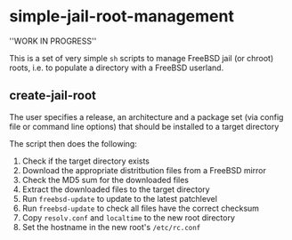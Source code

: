 # simple-jail-root-management

''WORK IN PROGRESS''

This is a set of very simple `sh` scripts to manage FreeBSD jail (or chroot)
roots, i.e. to populate a directory with a FreeBSD userland.

## create-jail-root

The user specifies a release, an architecture and a package set (via config file
or command line options)  that should be installed to a target directory

The script then does the following:
 1. Check if the target directory exists
 1. Download the appropriate distritbution files from a FreeBSD mirror 
 1. Check the MD5 sum for the downloaded files
 1. Extract the downloaded files to the target directory
 1. Run `freebsd-update` to update to the latest patchlevel
 1. Run `freebsd-update` to check all files have the correct checksum
 1. Copy `resolv.conf` and `localtime` to the new root directory
 1. Set the hostname in the new root's `/etc/rc.conf`


